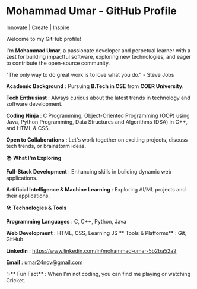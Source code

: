 # Mohammad Umar - GitHub Profile

  Innovate | Create | Inspire

Welcome to my GitHub profile!

I'm **Mohammad Umar**, a passionate developer and perpetual learner with a zest for building impactful software, exploring new technologies, and eager to contribute the open-source community.

"The only way to do great work is to love what you do." - Steve Jobs

**Academic Background** :  Pursuing **B.Tech in CSE** from **COER University**.

**Tech Enthusiast** : Always curious about the latest trends in technology and software development.

**Coding Ninja** : C Programming, Object-Oriented Programming (OOP) using Java, Python Programming, Data Structures and Algorithms (DSA) in C++, and HTML & CSS.

**Open to Collaborations** : Let's work together on exciting projects, discuss tech trends, or brainstorm ideas.

📚 **What I'm Exploring**

**Full-Stack Development** : Enhancing skills in building dynamic web applications.

**Artificial Intelligence & Machine Learning** : Exploring AI/ML projects and their applications.

🛠️ **Technologies & Tools**

**Programming Languages** : C, C++, Python, Java

**Web Development** : HTML, CSS, Learning JS
**
Tools & Platforms**  : Git, GitHub

**LinkedIn** : https://www.linkedin.com/in/mohammad-umar-5b2ba52a2

**Email** : umar24nov@gmail.com

✨** Fun Fact** : When I'm not coding, you can find me playing or watching Cricket.
